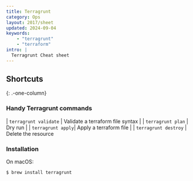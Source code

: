 ```yaml
---
title: Terragrunt
category: Ops
layout: 2017/sheet
updated: 2024-09-04
keywords:
    - "terragrunt"
    - "terraform"
intro: |
  Terragrunt Cheat sheet
---
```


Shortcuts
---------
{: .-one-column}

### Handy Terragrunt commands

| `terragrunt validate` | Validate a terraform file syntax |
| `terragrunt plan` | Dry run |
| `terragrunt apply`| Apply a terraform file |
| `terragrunt destroy` | Delete the resource


### Installation

On macOS:

```bash
$ brew install terragrunt
```
